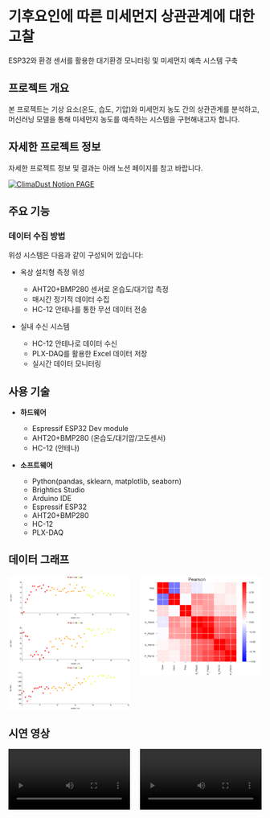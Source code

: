 # 기후요인에 따른 미세먼지 상관관계에 대한 고찰

ESP32와 환경 센서를 활용한 대기환경 모니터링 및 미세먼지 예측 시스템 구축

## 프로젝트 개요

본 프로젝트는 기상 요소(온도, 습도, 기압)와 미세먼지 농도 간의 상관관계를 분석하고, 머신러닝 모델을 통해 미세먼지 농도를 예측하는 시스템을 구현해내고자 합니다.

## 자세한 프로젝트 정보

자세한 프로젝트 정보 및 결과는 아래 노션 페이지를 참고 바랍니다.

[![ClimaDust Notion PAGE](https://img.shields.io/badge/ClimaDust_Notion_PAGE-000000?style=for-the-badge&logo=notion&logoColor=white)](https://tionlabs.notion.site/Esp32-605e9b2b23e0455bb3f73f514331539d)

## 주요 기능

### 데이터 수집 방법

위성 시스템은 다음과 같이 구성되어 있습니다:

-   옥상 설치형 측정 위성

    -   AHT20+BMP280 센서로 온습도/대기압 측정
    -   매시간 정기적 데이터 수집
    -   HC-12 안테나를 통한 무선 데이터 전송

-   실내 수신 시스템
    -   HC-12 안테나로 데이터 수신
    -   PLX-DAQ를 활용한 Excel 데이터 저장
    -   실시간 데이터 모니터링

## 사용 기술

-   **하드웨어**

    -   Espressif ESP32 Dev module
    -   AHT20+BMP280 (온습도/대기압/고도센서)
    -   HC-12 (안테나)

-   **소프트웨어**
    -   Python(pandas, sklearn, matplotlib, seaborn)
    -   Brightics Studio
    -   Arduino IDE
    -   Espressif ESP32
    -   AHT20+BMP280
    -   HC-12
    -   PLX-DAQ

## 데이터 그래프

<div style="display: flex; justify-content: space-between;">
    <div style="display: flex; flex-direction: column; width: 48%;">
        <img src="./media/tem_graph.png" width="100%" alt="온도 그래프">
        <img src="./media/hum_graph.png" width="100%" alt="습도 그래프">
        <img src="./media/pres_graph.png" width="100%" alt="기압 그래프">
    </div>
    <div style="width: 48%;">
        <img src="./media/correlation.png" width="100%" alt="상관관계">
    </div>
</div>

## 시연 영상

<div style="display: flex; justify-content: space-between;">
    <div style="width: 48%;">
        <video width="100%" controls>
            <source src="./media/1.mp4" type="video/mp4">
        </video>
    </div>
    <div style="width: 48%;">
        <video width="100%" controls>
            <source src="./media/2.mp4" type="video/mp4">
        </video>
    </div>
</div>

